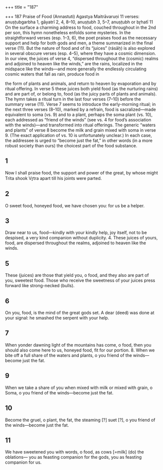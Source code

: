 +++
title = "187"

+++
187 Praise of Food (Annastuti)
Agastya Maitrāvaruṇi
11 verses: anuṣṭubgarbha 1, gāyatrī 2, 4, 8–10, anuṣṭubh 3, 5–7, anuṣṭubh or br̥hatī 11
On the surface a charming address to food, couched throughout in the 2nd per son, this hymn nonetheless enfolds some mysteries. In the straightforward verses  (esp. 1–3, 6), the poet praises food as the necessary support and help for both gods  and men, a theme summarized in the final verse (11).
But the nature of food and of its “juices” (rásāḥ) is also explored in several  obscure verses (esp.  4–5), where they have a cosmic dimension. In our view, the  juices of verse 4, “dispersed throughout the (cosmic) realms and adjoined to heaven  like the winds,” are the rains, localized in the midspace like the winds—and more  generally the endlessly circulating cosmic waters that fall as rain, produce food in

the form of plants and animals, and return to heaven by evaporation and by ritual  offering. In verse 5 these juices both yield food (as the nurturing rains) and are part  of, or belong to, food (as the juicy parts of plants and animals).
The hymn takes a ritual turn in the last four verses (7–10) before the summary  verse (11). Verse 7 seems to introduce the early-morning ritual; in the next three  verses (8–10), marked by a refrain, food is sacralized—made equivalent to soma  (vs. 9) and to a plant, perhaps the soma plant (vs. 10), each addressed as “friend of  the winds” (see vs. 4 for food’s association with the winds)—and transformed into  ritual offerings. The generic “waters and plants” of verse 8 become the milk and  grain mixed with soma in verse 9. (The exact application of vs. 10 is unfortunately  unclear.) In each case, the addressee is urged to “become just the fat,” in other  words (in a more robust society than ours) the choicest part of the food substance.
## 1
Now I shall praise food, the support and power of the great,
by whose might Trita shook Vr̥tra apart till his joints were parted.
## 2
O sweet food, honeyed food, we have chosen you:
for us be a helper.
## 3
Draw near to us, food—kindly with your kindly help,
joy itself, not to be despised, a very kind companion without duplicity. 4. These juices of yours, food, are dispersed throughout the realms, adjoined to heaven like the winds.
## 5
These (juices) are those that yield you, o food, and they also are part of  you, sweetest food.
Those who receive the sweetness of your juices press forward like
strong-necked (bulls).
## 6
On you, food, is the mind of the great gods set.
A dear (deed) was done at your signal: he smashed the serpent with
your help.
## 7
When yonder dawning light of the mountains has come, o food, then you should also come here to us, honeyed food, fit for our portion. 8. When we bite off a full share of the waters and plants,
o you friend of the winds—become just the fat.
## 9
When we take a share of you when mixed with milk or mixed with  grain, o Soma,
o you friend of the winds—become just the fat.
## 10
Become the gruel, o plant, the fat, the steaming [?] suet [?],
o you friend of the winds—become just the fat.
## 11
We have sweetened you with words, o food, as cows [=milk] (do) the  oblations—
you as feasting companion for the gods, you as feasting companion
for us.